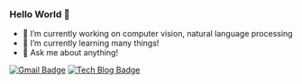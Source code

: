 ### Hello World 👋


- 🔭 I’m currently working on computer vision, natural language processing
- 🌱 I’m currently learning many things!
- 💬 Ask me about anything!

[![Gmail Badge](https://img.shields.io/badge/Gmail-d14836?style=flat-square&logo=Gmail&logoColor=white&link=mailto:saeheejeon25@gmail.com)](mailto:saeheejeon25@gmail.com)
[![Tech Blog Badge](http://img.shields.io/badge/-Tech%20blog-black?style=flat-square&logo=github&link=https://simonezz.tistory.com)](https://simonezz.tistory.com)
